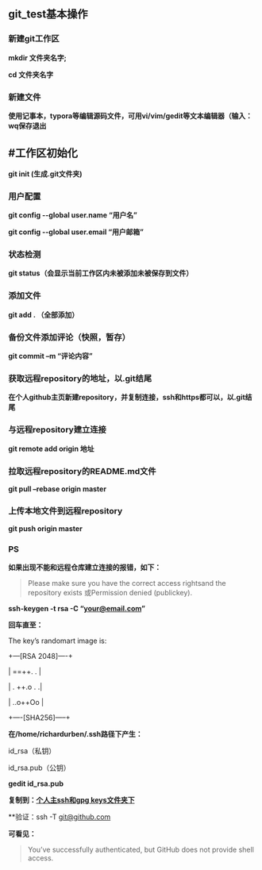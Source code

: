 ## git_test基本操作

### 新建git工作区
**mkdir 文件夹名字;**

**cd 文件夹名字**

### 新建文件
**使用记事本，typora等编辑源码文件，可用vi/vim/gedit等文本编辑器（输入：wq保存退出**

## #工作区初始化
**git init (生成.git文件夹)**

### 用户配置
**git config --global user.name “用户名”**

**git config --global user.email “用户邮箱”**

### 状态检测
**git status（会显示当前工作区内未被添加未被保存到文件）**

### 添加文件 
**git add . （全部添加）**

### 备份文件添加评论（快照，暂存）
**git commit –m “评论内容”**

### 获取远程repository的地址，以.git结尾
**在个人github主页新建repository，并复制连接，ssh和https都可以，以.git结尾**

### 与远程repository建立连接
**git remote add origin 地址**

### 拉取远程repository的README.md文件
**git pull –rebase origin master**

### 上传本地文件到远程repository
**git push origin master**

### PS
**如果出现不能和远程仓库建立连接的报错，如下：**
> Please make sure you have the correct access rightsand the repository exists 或Permission denied (publickey).

**ssh-keygen -t rsa -C “your@email.com”**

**回车直至：**

The key’s randomart image is:

+—[RSA 2048]—-+

| ==++. . |

| . ++.o . .|

| ..o++Oo |

+—-[SHA256]—–+

**在/home/richardurben/.ssh路径下产生：**

id_rsa（私钥）

id_rsa.pub（公钥）

**gedit id_rsa.pub**

**复制到：[个人主ssh和gpg keys文件夹下](https://github.com/settings/keys)**

**验证：ssh -T git@github.com 

**可看见：**
> You’ve successfully authenticated, but GitHub does not provide shell access.
